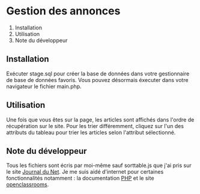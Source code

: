 Gestion des annonces
===================

1. Installation
2. Utilisation
3. Note du développeur

Installation
------------
Exécuter stage.sql pour créer la base de données dans votre gestionnaire de base de données favoris.
Vous pouvez désormais éxecuter dans votre navigateur le fichier main.php.

Utilisation
-----------
Une fois que vous êtes sur la page, les articles sont affichés dans l'ordre de récupération sur le site.
Pour les trier différemment, cliquez sur l'un des attributs du tableau pour trier les articles selon l'attribut sélectionné.

Note du développeur
-------------------
Tous les fichiers sont écris par moi-même sauf sorttable.js que j'ai pris sur le site <a href="http://www.journaldunet.com/developpeur/tutoriel/dht/041208-javascript-table-tri.shtml">Journal du Net</a>.
Je me suis aidé d'internet pour certaines fonctionnalités notamment : la documentation <a href="http://www.php.net">PHP</a> et le site <a href="http://www.openclassrooms.com">openclassrooms</a>.